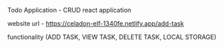 Todo Application - CRUD react application

website url - https://celadon-elf-1340fe.netlify.app/add-task

functionality
(ADD TASK,
VIEW TASK,
DELETE TASK,
LOCAL STORAGE)
